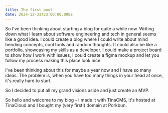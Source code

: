 ```yaml
---
title: The first post
date: 2024-12-31T23:00:00.000Z
---
```


So I've been thinking about starting a blog for quite a while now. Writing down what I learn about software engineering and tech in general seems like a good idea. I could create a blog where I could write about mind bending concepts, cool tools and random thoughts. It could also be like a portfolio, showcasing my skills as a developer. I could make a project board to show how I work with issues, I could create a figma mockup and let you follow my process making this place look nice.

I've been thinking about this for maybe a year now and I have so many ideas. The problem is, when you have too many things in your head at once, it's really hard to start.

So I decided to put all my grand visions aside and just create an MVP.

So hello and welcome to my blog - I made it with TinaCMS, it's hosted at TinaCloud and I bought my (very first!) domain at Porkbun.
